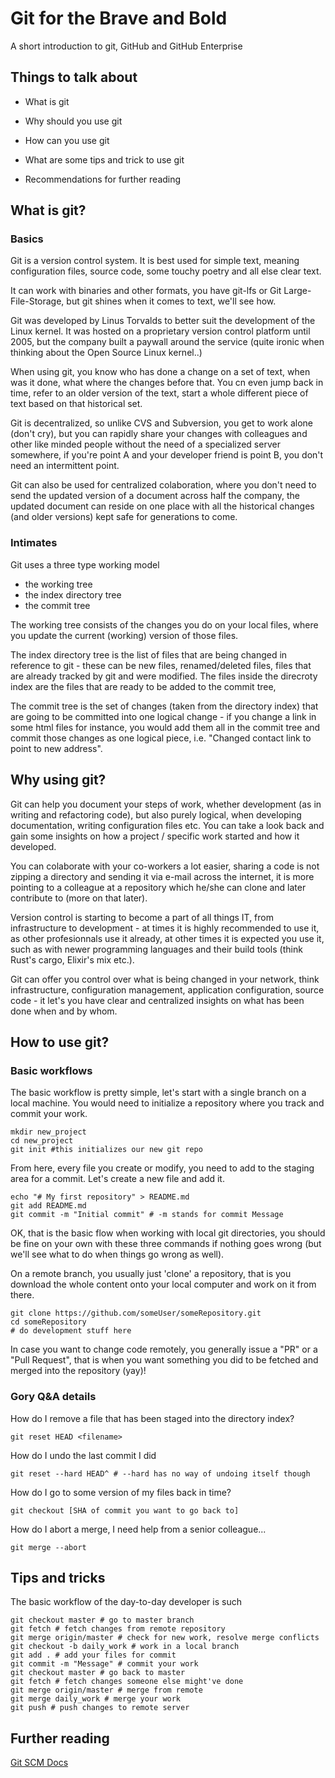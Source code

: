 # Git for the Brave and Bold
A short introduction to git, GitHub and GitHub Enterprise

## Things to talk about

* What is git

* Why should you use git

* How can you use git

* What are some tips and trick to use git

* Recommendations for further reading

## What is git?

### Basics

Git is a version control system. It is best used for simple text, meaning configuration files, source code, some touchy poetry and all else clear text.

It can work with binaries and other formats, you have git-lfs or Git Large-File-Storage, but git shines when it comes to text, we'll see how.

Git was developed by Linus Torvalds to better suit the development of the Linux kernel. It was hosted on a proprietary version control platform until 2005, but the company built a paywall around the service (quite ironic when thinking about the Open Source Linux kernel..)

When using git, you know who has done a change on a set of text, when was it done, what where the changes before that. You cn even jump back in time, refer to an older version of the text, start a whole different piece of text based on that historical set.

Git is decentralized, so unlike CVS and Subversion, you get to work alone (don't cry), but you can rapidly share your changes with colleagues and other like minded people without the need of a specialized server somewhere, if you're point A and your developer friend is point B, you don't need an intermittent point.

Git can also be used for centralized colaboration, where you don't need to send the updated version of a document across half the company, the updated document can reside on one place with all the historical changes (and older versions) kept safe for generations to come.

### Intimates
Git uses a three type working model
- the working tree
- the index directory tree
- the commit tree

The working tree consists of the changes you do on your local files, where you update the current (working) version of those files.

The index directory tree is the list of files that are being changed in reference to git - these can be new files, renamed/deleted files, files that are already tracked by git and were modified. The files inside the direcroty index are the files that are ready to be added to the commit tree,

The commit tree is the set of changes (taken from the directory index) that are going to be committed into one logical change - if you change a link in some html files for instance, you would add them all in the commit tree and commit those changes as one logical piece, i.e. "Changed contact link to point to new address".

## Why using git?

Git can help you document your steps of work, whether development (as in writing and refactoring code), but also purely logical, when developing documentation, writing configuration files etc. You can take a look back and gain some insights on how a project / specific work started and how it developed.

You can colaborate with your co-workers a lot easier, sharing a code is not zipping a directory and sending it via e-mail across the internet, it is more pointing to a colleague at a repository which he/she can clone and later contribute to (more on that later).

Version control is starting to become a part of all things IT, from infrastructure to development - at times it is highly recommended to use it, as other profesionnals use it already, at other times it is expected you use it, such as with newer programming languages and their build tools (think Rust's cargo, Elixir's mix etc.).

Git can offer you control over what is being changed in your network, think infrastructure, configuration management, application configuration, source code - it let's you have clear and centralized insights on what has been done when and by whom.

## How to use git?

### Basic workflows

The basic workflow is pretty simple, let's start with a single branch on a local machine. You would need to initialize a repository where you track and commit your work.

    mkdir new_project
    cd new_project
    git init #this initializes our new git repo

From here, every file you create or modify, you need to add to the staging area for a commit. Let's create a new file and add it.

    echo "# My first repository" > README.md
    git add README.md
    git commit -m "Initial commit" # -m stands for commit Message

OK, that is the basic flow when working with local git directories, you should be fine on your own with these three commands if nothing goes wrong (but we'll see what to do when things go wrong as well).

On a remote branch, you usually just 'clone' a repository, that is you download the whole content onto your local computer and work on it from there.

    git clone https://github.com/someUser/someRepository.git
    cd someRepository
    # do development stuff here

In case you want to change code remotely, you generally issue a "PR" or a "Pull Request", that is when you want something you did to be fetched and merged into the repository (yay)!

### Gory Q&A details
How do I remove a file that has been staged into the directory index?

    git reset HEAD <filename>

How do I undo the last commit I did

    git reset --hard HEAD^ # --hard has no way of undoing itself though

How do I go to some version of my files back in time?

    git checkout [SHA of commit you want to go back to]

How do I abort a merge, I need help from a senior colleague...

    git merge --abort

## Tips and tricks
The basic workflow of the day-to-day developer is such

    git checkout master # go to master branch
    git fetch # fetch changes from remote repository
    git merge origin/master # check for new work, resolve merge conflicts
    git checkout -b daily_work # work in a local branch
    git add . # add your files for commit
    git commit -m "Message" # commit your work
    git checkout master # go back to master
    git fetch # fetch changes someone else might've done
    git merge origin/master # merge from remote
    git merge daily_work # merge your work
    git push # push changes to remote server


## Further reading
[Git SCM Docs](https://git-scm.com/docs)

